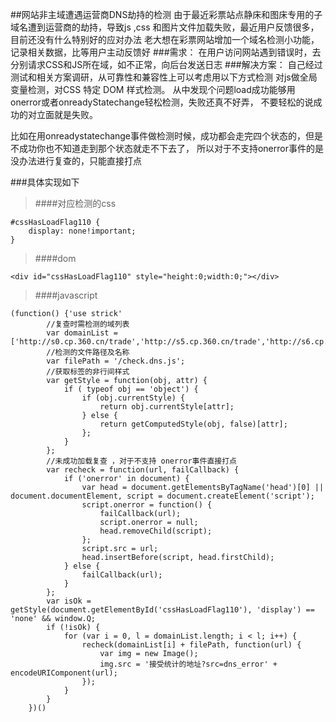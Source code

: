 ##网站非主域遭遇运营商DNS劫持的检测
由于最近彩票站点静床和图床专用的子域名遭到运营商的劫持，导致js ,css 和图片文件加载失败，最近用户反馈很多，目前还没有什么特别好的应对办法
老大想在彩票网站增加一个域名检测小功能，记录相关数据，比等用户主动反馈好
###需求：
在用户访问网站遇到错误时，去分别请求CSS和JS所在域，如不正常，向后台发送日志
###解决方案：
自己经过测试和相关方案调研，从可靠性和兼容性上可以考虑用以下方式检测
对js做全局变量检测，对CSS 特定 DOM 样式检测。
从中发现个问题load成功能够用onerror或者onreadyStatechange轻松检测，失败还真不好弄，
不要轻松的说成功的对立面就是失败。

比如在用onreadystatechange事件做检测时候，成功都会走完四个状态的，但是不成功你也不知道走到那个状态就走不下去了，
所以对于不支持onerror事件的是没办法进行复查的，只能直接打点

###具体实现如下

>####对应检测的css

    #cssHasLoadFlag110 {
        display: none!important;
    }
    
>####dom

    <div id="cssHasLoadFlag110" style="height:0;width:0;"></div>
    
>####javascript

    (function() {'use strick'
            //复查时需检测的域列表
            var domainList = ['http://s0.cp.360.cn/trade','http://s5.cp.360.cn/trade','http://s6.cp.360.cn/trade'];
            //检测的文件路径及名称
            var filePath = '/check.dns.js';
            //获取标签的非行间样式
            var getStyle = function(obj, attr) {
                if ( typeof obj == 'object') {
                    if (obj.currentStyle) {
                        return obj.currentStyle[attr];
                    } else {
                        return getComputedStyle(obj, false)[attr];
                    };
                }
            };
            //未成功加载复查 ，对于不支持 onerror事件直接打点
            var recheck = function(url, failCallback) {
                if ('onerror' in document) {
                    var head = document.getElementsByTagName('head')[0] || document.documentElement, script = document.createElement('script');
                    script.onerror = function() {
                        failCallback(url);
                        script.onerror = null;
                        head.removeChild(script);
                    };
                    script.src = url;
                    head.insertBefore(script, head.firstChild);
                } else {
                    failCallback(url);
                }
            };
            var isOk = getStyle(document.getElementById('cssHasLoadFlag110'), 'display') == 'none' && window.Q;
            if (!isOk) {
                for (var i = 0, l = domainList.length; i < l; i++) {
                    recheck(domainList[i] + filePath, function(url) {
                        var img = new Image();
                        img.src = '接受统计的地址?src=dns_error' + encodeURIComponent(url);
                    });
                }
            }
        })()

